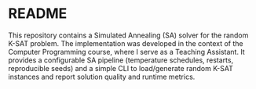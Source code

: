 # README
This repository contains a Simulated Annealing (SA) solver for the random K-SAT problem. The implementation was developed in the context of the Computer Programming course, where I serve as a Teaching Assistant.
It provides a configurable SA pipeline (temperature schedules, restarts, reproducible seeds) and a simple CLI to load/generate random K-SAT instances and report solution quality and runtime metrics.



